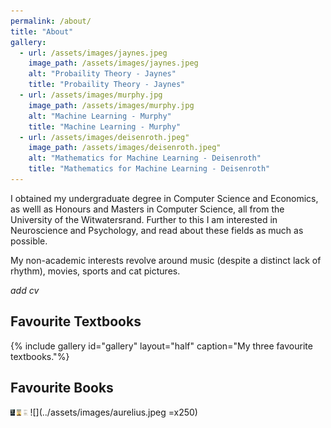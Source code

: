 ```yaml
---
permalink: /about/
title: "About"
gallery:
  - url: /assets/images/jaynes.jpeg
    image_path: /assets/images/jaynes.jpeg
    alt: "Probaility Theory - Jaynes"
    title: "Probaility Theory - Jaynes"
  - url: /assets/images/murphy.jpg
    image_path: /assets/images/murphy.jpg
    alt: "Machine Learning - Murphy"
    title: "Machine Learning - Murphy"
  - url: /assets/images/deisenroth.jpeg"
    image_path: /assets/images/deisenroth.jpeg"
    alt: "Mathematics for Machine Learning - Deisenroth"
    title: "Mathematics for Machine Learning - Deisenroth"
---
```


I obtained my undergraduate degree in Computer Science and Economics, as welll as Honours and Masters in Computer Science, all from the University of the Witwatersrand. Further to this I am interested in Neuroscience and Psychology, and read about these fields as much as possible.

My non-academic interests revolve around music (despite a distinct lack of rhythm), movies, sports and cat pictures.

*add cv*

## Favourite Textbooks
{% include gallery id="gallery" layout="half" caption="My three favourite textbooks."%}

## Favourite Books
<img src="../assets/images/aurelius.jpeg" height="10"/> <img src="../assets/images/crocker.jpeg" height="10"/> <img src="../assets/images/kahneman.jpeg" height="10"/> 
![](../assets/images/aurelius.jpeg =x250)
